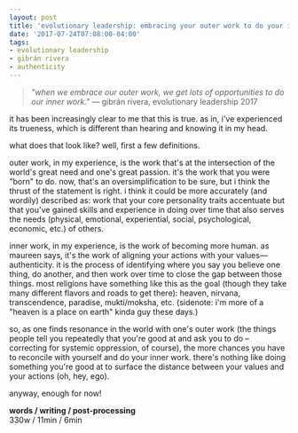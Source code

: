 ```yaml
---
layout: post
title: 'evolutionary leadership: embracing your outer work to do your inner work'
date: '2017-07-24T07:08:00-04:00'
tags:
- evolutionary leadership
- gibrán rivera
- authenticity
--- 
```


> _"when we embrace our outer work, we get lots of opportunities to do our inner work."_ — gibrán rivera, evolutionary leadership 2017

it has been increasingly clear to me that this is true. as in, i've experienced its trueness, which is different than hearing and knowing it in my head.

what does that look like? well, first a few definitions. 

outer work, in my experience, is the work that's at the intersection of the world's great need and one's great passion. it's the work that you were "born" to do. now, that's an oversimplification to be sure, but i think the thrust of the statement is right. i think it could be more accurately (and wordily) described as: work that your core personality traits accentuate but that you've gained skills and experience in doing over time that also serves the needs (physical, emotional, experiential, social, psychological, economic, etc.) of others.

inner work, in my experience, is the work of becoming more human. as maureen says, it's the work of aligning your actions with your values—authenticity. it is the process of identifying where you say you believe one thing, do another, and then work over time to close the gap between those things. most religions have something like this as the goal (though they take many different flavors and roads to get there): heaven, nirvana, transcendence, paradise, mukti/moksha, etc. (sidenote: i'm more of a "heaven is a place on earth" kinda guy these days.) 

so, as one finds resonance in the world with one's outer work (the things people tell you repeatedly that you're good at and ask you to do – correcting for systemic oppression, of course), the more chances you have to reconcile with yourself and do your inner work. there's nothing like doing something you're good at to surface the distance between your values and your actions (oh, hey, ego). 

anyway, enough for now!

<!-- hyperlink bank -->

**words / writing / post-processing**  
330w / 11min / 6min